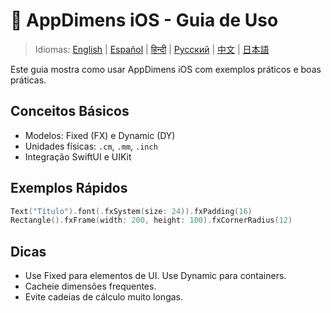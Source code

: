 # 🚀 AppDimens iOS - Guia de Uso

> Idiomas: [English](../../../iOS/USAGE_GUIDE.md) | [Español](../../es/iOS/USAGE_GUIDE.md) | [हिन्दी](../../hi/iOS/USAGE_GUIDE.md) | [Русский](../../ru/iOS/USAGE_GUIDE.md) | [中文](../../zh/iOS/USAGE_GUIDE.md) | [日本語](../../ja/iOS/USAGE_GUIDE.md)

Este guia mostra como usar AppDimens iOS com exemplos práticos e boas práticas.

## Conceitos Básicos
- Modelos: Fixed (FX) e Dynamic (DY)
- Unidades físicas: `.cm`, `.mm`, `.inch`
- Integração SwiftUI e UIKit

## Exemplos Rápidos
```swift
Text("Título").font(.fxSystem(size: 24)).fxPadding(16)
Rectangle().fxFrame(width: 200, height: 100).fxCornerRadius(12)
```

## Dicas
- Use Fixed para elementos de UI. Use Dynamic para containers.
- Cacheie dimensões frequentes.
- Evite cadeias de cálculo muito longas.
